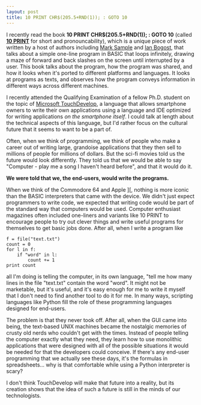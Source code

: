 ```yaml
---
layout: post
title: 10 PRINT CHR$(205.5+RND(1)); : GOTO 10
---
```


I recently read the book **10 PRINT CHR$(205.5+RND(1)); : GOTO 10** (called
[**10 PRINT**](http://10print.org) for short and pronouncability), which is a
unique piece of work written by a host of authors including
[Mark Sample](http://twitter.com/samplereality) and [Ian Bogost](http://twitter.com/ibogost),
that talks about a simple one-line program in BASIC that loops infinitely, drawing
a maze of forward and back slashes on the screen until interrupted by a user.
This book talks about the program, how the program was shared, and how it looks
when it's ported to different platforms and languages. It looks at programs as
texts, and observes how the program conveys information in different ways across
different machines.

I recently attended the Qualifying Examination of a fellow Ph.D. student on the
topic of [Microsoft TouchDevelop](https://www.touchdevelop.com/), a language
that allows smartphone owners to write their own applications using a language
and IDE optimized for writing applications *on the smartphone itself*. I could
talk at length about the technical aspects of this language, but I'd rather
focus on the cultural future that it seems to want to be a part of.

Often, when we think of programming, we think of people who make a career out
of writing large, grandoise applications that they then sell to millions of
people for millions of dollars. But the sci-fi movies told us the future would
look differently. They told us that we would be able to say "Computer - play
me a song I haven't heard before", and that it would do it.

**We were told that we, the end-users, would write the programs.**

When we think of the Commodore 64 and Apple ][, nothing is more iconic than the
BASIC interpreters that came with the device. We didn't just expect programmers
to write code, we expected that writing code would be part of the standard way
that computers would be used. Computer enthusiast magazines often included
one-liners and variants like 10 PRINT to encourage people to try out clever things
and write useful programs for themselves to get basic jobs done. After all, when
I write a program like

    f = file("text.txt")
    count = 0
    for l in f:
        if "word" in l:
            count += 1
    print count

all I'm doing is telling the computer, in its own language, "tell me how many
lines in the file "text.txt" contain the word "word". It might not be marketable,
but it's useful, and it's easy enough for me to write it myself that I don't need
to find another tool to do it for me. In many ways, scripting languages like
Python fill the role of these programming languages designed for end-users.

The problem is that they never took off. After all, when the GUI came into being,
the text-based UNIX machines became the nostalgic memories of crusty old nerds
who couldn't get with the times. Instead of people telling the computer exactly
what they need, they learn how to use monolithic applications that were designed
with all of the possible situations it would be needed for that the developers
could conceive. If there's any end-user programming that we actually see these
days, it's the formulas in spreadsheets... why is that comfortable while using
a Python interpreter is scary?

I don't think TouchDevelop will make that future into a reality, but its creation
shows that the idea of such a future is still in the minds of our technologists.

